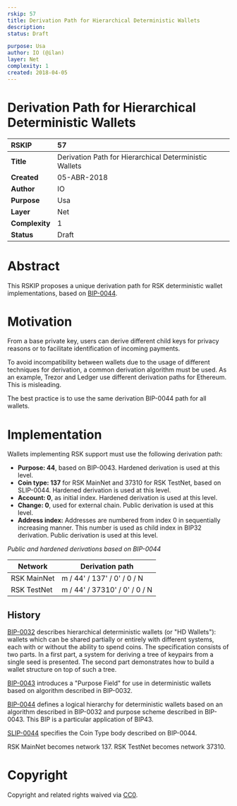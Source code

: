 ```yaml
---
rskip: 57
title: Derivation Path for Hierarchical Deterministic Wallets
description: 
status: Draft

purpose: Usa
author: IO (@ilan)
layer: Net
complexity: 1
created: 2018-04-05
---
```


# Derivation Path for Hierarchical Deterministic Wallets

|RSKIP          |57           |
| :------------ |:-------------|
|**Title**      |Derivation Path for Hierarchical Deterministic Wallets |
|**Created**    |05-ABR-2018 |
|**Author**     |IO |
|**Purpose**    |Usa |
|**Layer**      |Net |
|**Complexity** |1 |
|**Status**     |Draft |

# **Abstract**

This RSKIP proposes a unique derivation path for RSK deterministic wallet implementations, based on [BIP-0044](https://github.com/bitcoin/bips/blob/master/bip-0044.mediawiki).

# **Motivation**

From a base private key, users can derive different child keys for privacy reasons or to facilitate identification of incoming payments.

To avoid incompatibility between wallets due to the usage of different techniques for derivation, a common derivation algorithm must be used. As an example, Trezor and Ledger use different derivation paths for Ethereum. This is misleading.

The best practice is to use the same derivation BIP-0044 path for all wallets.

# **Implementation**

Wallets implementing RSK support must use the following derivation path:

* **Purpose: 44**, based on BIP-0043. Hardened derivation is used at this level.
* **Coin type: 137** for RSK MainNet and 37310 for RSK TestNet, based on SLIP-0044. Hardened derivation is used at this level.
* **Account: 0**, as initial index. Hardened derivation is used at this level.
* **Change: 0**, used for external chain. Public derivation is used at this level.
* **Address index:** Addresses are numbered from index 0 in sequentially increasing manner. This number is used as child index in BIP32 derivation. Public derivation is used at this level.

*Public and hardened derivations based on BIP-0044*

|Network|Derivation path|
|-|-|
|RSK MainNet|m / 44' / 137' / 0' / 0 / N|
|RSK TestNet|m / 44' / 37310' / 0' / 0 / N|

## History
[BIP-0032](https://www.github.com/bitcoin/bips/blob/master/bip-0032.mediawiki) describes hierarchical deterministic wallets (or "HD Wallets"): wallets which can be shared partially or entirely with different systems, each with or without the ability to spend coins. The specification consists of two parts. In a first part, a system for deriving a tree of keypairs from a single seed is presented. The second part demonstrates how to build a wallet structure on top of such a tree.

[BIP-0043](https://www.github.com/bitcoin/bips/blob/master/bip-0043.mediawiki) introduces a "Purpose Field" for use in deterministic wallets based on algorithm described in BIP-0032.

[BIP-0044](https://www.github.com/bitcoin/bips/blob/master/bip-0044.mediawiki) defines a logical hierarchy for deterministic wallets based on an algorithm described in BIP-0032 and purpose scheme described in BIP-0043. This BIP is a particular application of BIP43.

[SLIP-0044](https://github.com/satoshilabs/slips/blob/master/slip-0044.md) specifies the Coin Type body described on BIP-0044.

RSK MainNet becomes network 137. RSK TestNet becomes network 37310.

# **Copyright**

Copyright and related rights waived via [CC0](https://creativecommons.org/publicdomain/zero/1.0/).